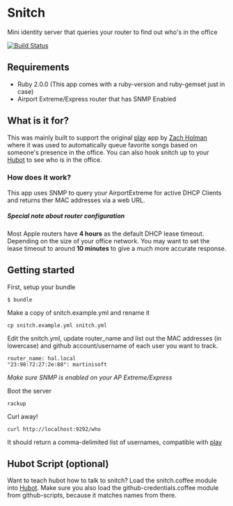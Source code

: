 Snitch
======

Mini identity server that queries your router to find out who's in the office

[![Build Status](https://secure.travis-ci.org/martinisoft/snitch.png?branch=master)](http://travis-ci.org/martinisoft/snitch)

Requirements
------------

* Ruby 2.0.0 (This app comes with a ruby-version and ruby-gemset just in case)
* Airport Extreme/Express router that has SNMP Enabled

What is it for?
---------------

This was mainly built to support the original [play](https://github.com/play/play) app by [Zach Holman](https://github.com/holman) where
it was used to automatically queue favorite songs based on someone's presence
in the office.
You can also hook snitch up to your [Hubot](https://github.com/github/hubot) to see who is in the office.

### How does it work?

This app uses SNMP to query your AirportExtreme for active DHCP Clients and
returns ther MAC addresses via a web URL.

##### Special note about router configuration

Most Apple routers have **4 hours** as the default DHCP lease timeout.
Depending on the size of your office network. You may want to set the
lease timeout to around **10 minutes** to give a much more accurate response.

Getting started
---------------

First, setup your bundle

```
$ bundle
```

Make a copy of snitch.example.yml and rename it

```
cp snitch.example.yml snitch.yml
```

Edit the snitch.yml, update router\_name and list out the MAC addresses
(in lowercase) and github account/username of each user you want to track.

```
router_name: hal.local
"23:98:72:27:2e:88": martinisoft
```

_Make sure SNMP is enabled on your AP Extreme/Express_

Boot the server

```
rackup
```

Curl away!

```
curl http://localhost:9292/who
```

It should return a comma-delimited list of usernames, compatible with [play](https://github.com/holman/play)

Hubot Script (optional)
-----------------------

Want to teach hubot how to talk to snitch? Load the snitch.coffee module into
[Hubot](https://github.com/github/hubot). Make sure you also load the
github-credentials.coffee module from github-scripts, because it matches
names from there.
